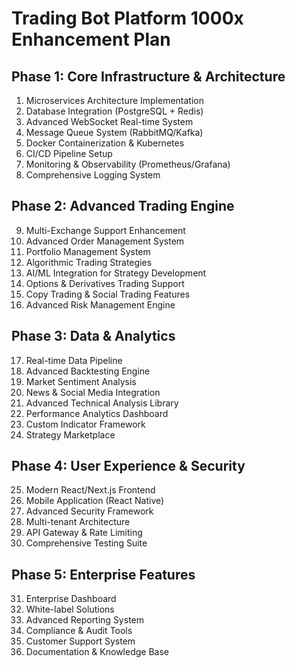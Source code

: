 # Trading Bot Platform 1000x Enhancement Plan

## Phase 1: Core Infrastructure & Architecture
1. Microservices Architecture Implementation
2. Database Integration (PostgreSQL + Redis)
3. Advanced WebSocket Real-time System
4. Message Queue System (RabbitMQ/Kafka)
5. Docker Containerization & Kubernetes
6. CI/CD Pipeline Setup
7. Monitoring & Observability (Prometheus/Grafana)
8. Comprehensive Logging System

## Phase 2: Advanced Trading Engine
9. Multi-Exchange Support Enhancement
10. Advanced Order Management System
11. Portfolio Management System
12. Algorithmic Trading Strategies
13. AI/ML Integration for Strategy Development
14. Options & Derivatives Trading Support
15. Copy Trading & Social Trading Features
16. Advanced Risk Management Engine

## Phase 3: Data & Analytics
17. Real-time Data Pipeline
18. Advanced Backtesting Engine
19. Market Sentiment Analysis
20. News & Social Media Integration
21. Advanced Technical Analysis Library
22. Performance Analytics Dashboard
23. Custom Indicator Framework
24. Strategy Marketplace

## Phase 4: User Experience & Security
25. Modern React/Next.js Frontend
26. Mobile Application (React Native)
27. Advanced Security Framework
28. Multi-tenant Architecture
29. API Gateway & Rate Limiting
30. Comprehensive Testing Suite

## Phase 5: Enterprise Features
31. Enterprise Dashboard
32. White-label Solutions
33. Advanced Reporting System
34. Compliance & Audit Tools
35. Customer Support System
36. Documentation & Knowledge Base
